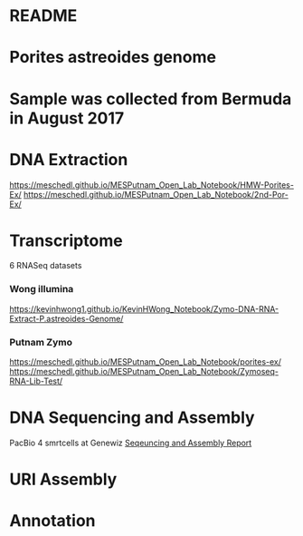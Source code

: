 # README
# Porites astreoides genome

# Sample was collected from Bermuda in August 2017

# DNA Extraction

https://meschedl.github.io/MESPutnam_Open_Lab_Notebook/HMW-Porites-Ex/
https://meschedl.github.io/MESPutnam_Open_Lab_Notebook/2nd-Por-Ex/


# Transcriptome
6 RNASeq datasets

### Wong illumina
https://kevinhwong1.github.io/KevinHWong_Notebook/Zymo-DNA-RNA-Extract-P.astreoides-Genome/
	
### Putnam Zymo

https://meschedl.github.io/MESPutnam_Open_Lab_Notebook/porites-ex/
https://meschedl.github.io/MESPutnam_Open_Lab_Notebook/Zymoseq-RNA-Lib-Test/

# DNA Sequencing and Assembly

PacBio 4 smrtcells at Genewiz 
[Seqeuncing and Assembly Report](https://github.com/hputnam/Past_Genome/blob/master/De-novo_genome_30-323686303_GENEWIZ_Bioinformatics_Report.pdf)

# URI Assembly 

# Annotation